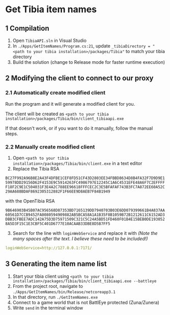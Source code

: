 # Get Tibia item names

## 1 Compilation

1. Open `TibiaAPI.sln` in Visual Studio
2. In `./Apps/GetItemNames/Program.cs:21`, update `_tibiaDirectory = "<path to your tibia installation>/packages/Tibia"` to match your tibia directory
3. Build the solution (change to Release mode for faster runtime execution)

## 2 Modifying the client to connect to our proxy

### 2.1 Automatically create modified client

Run the program and it will generate a modified client for you.

The client will be created as `<path to your tibia installation>/packages/Tibia/bin/client_tibiaapi.exe`

If that doesn't work, or if you want to do it manually, follow the manual steps.

### 2.2 Manually create modified client

1. Open `<path to your tibia installation>/packages/Tibia/bin/client.exe` in a text editor
2. Replace the Tibia RSA

```BC27F992A96B8E2A43F4DFBE1CEF8FD51CF43D2803EE34FBBD8634D8B4FA32F7D9D9E159978DD29156D62F4153E9C5914263FC4986797E12245C1A6C4531EFE48A6F7C2EFFFFF18F2C9E1C504031F3E4A2C788EE96618FFFCEC2C3E5BFAFAF743B3FC7A872EE60A52C29AA688BDAF8692305312882F1F66EE9D8AEB7F84B1949```

with the OpenTibia RSA

```9B646903B45B07AC956568D87353BD7165139DD7940703B03E6DD079399661B4A837AA60561D7CCB9452FA0080594909882AB5BCA58A1A1B35F8B1059B72B1212611C6152AD3DBB3CFBEE7ADC142A75D3D75971509C321C5C24A5BD51FD460F01B4E15BEB0DE1930528A5D3F15C1E3CBF5C401D6777E10ACAAB33DBE8D5B7FF5```

3. Search for the line with `loginWebService` and replace it with *(Note the many spaces after the text. I believe these need to be included!)*

```yaml
loginWebService=http://127.0.0.1:7171/                               
```

## 3 Generating the item name list

1. Start your tibia client using `<path to your tibia installation>/packages/Tibia/bin/client_tibiaapi.exe --battleye`
2. From the project root, navigate to `./Apps/GetItemNames/bin/Release/netcoreapp3.1`
3. In that directory, run `./GetItemNames.exe`
4. Connect to a game world that is not BattlEye protected (Zuna/Zunera)
5. Write `send` in the terminal window
